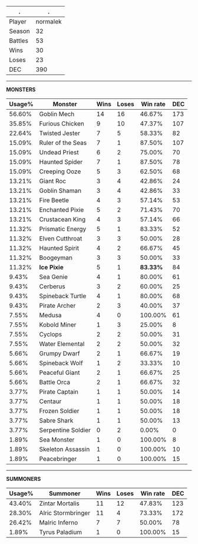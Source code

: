 .|.
|-|-
Player|normalek
Season|32
Battles|53
Wins|30
Loses|23
DEC|390

---
**MONSTERS**

Usage%|Monster|Wins|Loses|Win rate|DEC|
-|-|-|-|-|-|
56.60%|Goblin Mech|14|16|46.67%|173|
35.85%|Furious Chicken|9|10|47.37%|107|
22.64%|Twisted Jester|7|5|58.33%|82|
15.09%|Ruler of the Seas|7|1|87.50%|107|
15.09%|Undead Priest|6|2|75.00%|70|
15.09%|Haunted Spider|7|1|87.50%|78|
15.09%|Creeping Ooze|5|3|62.50%|68|
13.21%|Giant Roc|3|4|42.86%|24|
13.21%|Goblin Shaman|3|4|42.86%|33|
13.21%|Fire Beetle|4|3|57.14%|53|
13.21%|Enchanted Pixie|5|2|71.43%|70|
13.21%|Crustacean King|4|3|57.14%|66|
11.32%|Prismatic Energy|5|1|83.33%|52|
11.32%|Elven Cutthroat|3|3|50.00%|28|
11.32%|Haunted Spirit|4|2|66.67%|45|
11.32%|Boogeyman|3|3|50.00%|33|
11.32%|**Ice Pixie**|5|1|**83.33%**|84|
9.43%|Sea Genie|4|1|80.00%|61|
9.43%|Cerberus|3|2|60.00%|25|
9.43%|Spineback Turtle|4|1|80.00%|68|
9.43%|Pirate Archer|2|3|40.00%|37|
7.55%|Medusa|4|0|100.00%|61|
7.55%|Kobold Miner|1|3|25.00%|8|
7.55%|Cyclops|2|2|50.00%|31|
7.55%|Water Elemental|2|2|50.00%|32|
5.66%|Grumpy Dwarf|2|1|66.67%|19|
5.66%|Spineback Wolf|1|2|33.33%|10|
5.66%|Peaceful Giant|2|1|66.67%|25|
5.66%|Battle Orca|2|1|66.67%|32|
3.77%|Pirate Captain|1|1|50.00%|14|
3.77%|Centaur|1|1|50.00%|18|
3.77%|Frozen Soldier|1|1|50.00%|18|
3.77%|Sabre Shark|1|1|50.00%|13|
3.77%|Serpentine Soldier|0|2|0.00%|0|
1.89%|Sea Monster|1|0|100.00%|8|
1.89%|Skeleton Assassin|1|0|100.00%|10|
1.89%|Peacebringer|1|0|100.00%|15|

---
**SUMMONERS**

Usage%|Summoner|Wins|Loses|Win rate|DEC|
-|-|-|-|-|-|
43.40%|Zintar Mortalis|11|12|47.83%|123|
28.30%|Alric Stormbringer|11|4|73.33%|172|
26.42%|Malric Inferno|7|7|50.00%|78|
1.89%|Tyrus Paladium|1|0|100.00%|15|
